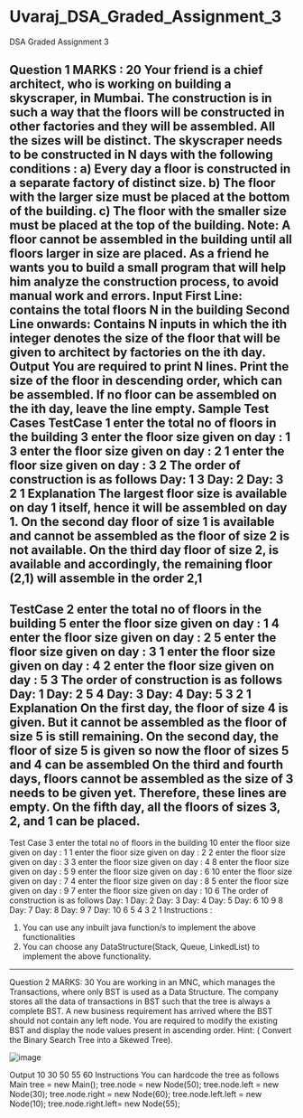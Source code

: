 # Uvaraj_DSA_Graded_Assignment_3
DSA Graded Assignment 3

Question 1 MARKS : 20
Your friend is a chief architect, who is working on building a skyscraper, in Mumbai. The
construction is in such a way that the floors will be constructed in other factories and they will be
assembled. All the sizes will be distinct.
The skyscraper needs to be constructed in N days with the following conditions :
a) Every day a floor is constructed in a separate factory of distinct size.
b) The floor with the larger size must be placed at the bottom of the building.
c) The floor with the smaller size must be placed at the top of the building.
Note: A floor cannot be assembled in the building until all floors larger in size are placed.
As a friend he wants you to build a small program that will help him analyze the construction
process, to avoid manual work and errors.
Input
First Line: contains the total floors N in the building
Second Line onwards: Contains N inputs in which the ith integer denotes the size of the floor
that will be given to architect by factories on the ith day.
Output
You are required to print N lines. Print the size of the floor in descending order, which can be
assembled.
If no floor can be assembled on the ith day, leave the line empty.
Sample Test Cases
TestCase 1
enter the total no of floors in the building
3 enter the floor size given on day :
1
3 enter the floor size given on day :
2
1 enter the floor size given on day :
3
2
The order of construction is as follows
Day: 1
3
Day: 2
Day: 3
2 1
Explanation
The largest floor size is available on day 1 itself, hence it will be assembled on day 1.
On the second day floor of size 1 is available and cannot be assembled as the floor of size 2 is
not available.
On the third day floor of size 2, is available and accordingly, the remaining floor (2,1) will
assemble in the order 2,1
--------------------------------------------------------------------------------------------------------------------------
TestCase 2
enter the total no of floors in the building
5 enter the floor size given on day :
1
4 enter the floor size given on day :
2
5 enter the floor size given on day :
3
1 enter the floor size given on day :
4
2 enter the floor size given on day :
5
3
The order of construction is as follows
Day: 1
Day: 2
5 4
Day: 3
Day: 4
Day: 5
3 2 1
Explanation
On the first day, the floor of size 4 is given. But it cannot be assembled as the floor of size 5 is
still remaining.
On the second day, the floor of size 5 is given so now the floor of sizes 5 and 4 can be
assembled
On the third and fourth days, floors cannot be assembled as the size of 3 needs to be given yet.
Therefore, these lines are empty.
On the fifth day, all the floors of sizes 3, 2, and 1 can be placed.
--------------------------------------------------------------------------------------------------------------------------
Test Case 3
enter the total no of floors in the building
10
enter the floor size given on day : 1
1 enter the floor size given on day :
2
2 enter the floor size given on day :
3
3 enter the floor size given on day :
4
8 enter the floor size given on day :
5
9 enter the floor size given on day :
6
10
enter the floor size given on day : 7
4 enter the floor size given on day :
8
5 enter the floor size given on day :
9
7
enter the floor size given on day : 10
6
The order of construction is as follows
Day: 1
Day: 2
Day: 3
Day: 4
Day: 5
Day: 6
10 9 8
Day: 7
Day: 8
Day: 9
7
Day: 10
6 5 4 3 2 1
Instructions :
1) You can use any inbuilt java function/s to implement the above functionalities
2) You can choose any DataStructure(Stack, Queue, LinkedList) to implement the above
functionality.
-------------------------------------------------------------------------------------------------------------------------



Question 2 MARKS: 30
You are working in an MNC, which manages the Transactions, where only BST is used as a
Data Structure. The company stores all the data of transactions in BST such that the tree is
always a complete BST.
A new business requirement has arrived where the BST should not contain any left node.
You are required to modify the existing BST and display the node values present in ascending
order.
Hint: ( Convert the Binary Search Tree into a Skewed Tree).

![image](https://user-images.githubusercontent.com/93507453/152664807-46176f7f-4258-4003-8c82-7bce8b129a06.png)

Output
10 30 50 55 60
Instructions
You can hardcode the tree as follows
Main tree = new Main();
tree.node = new Node(50);
tree.node.left = new Node(30);
tree.node.right = new Node(60);
tree.node.left.left = new Node(10);
tree.node.right.left= new Node(55);



